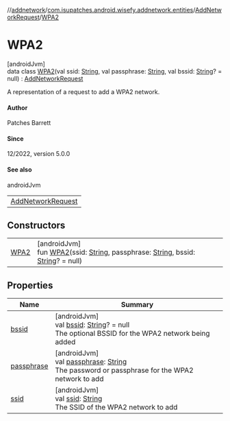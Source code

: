 //[addnetwork](../../../../index.md)/[com.isupatches.android.wisefy.addnetwork.entities](../../index.md)/[AddNetworkRequest](../index.md)/[WPA2](index.md)

# WPA2

[androidJvm]\
data class [WPA2](index.md)(val ssid: [String](https://kotlinlang.org/api/latest/jvm/stdlib/kotlin/-string/index.html), val passphrase: [String](https://kotlinlang.org/api/latest/jvm/stdlib/kotlin/-string/index.html), val bssid: [String](https://kotlinlang.org/api/latest/jvm/stdlib/kotlin/-string/index.html)? = null) : [AddNetworkRequest](../index.md)

A representation of a request to add a WPA2 network.

#### Author

Patches Barrett

#### Since

12/2022, version 5.0.0

#### See also

androidJvm

| |
|---|
| [AddNetworkRequest](../index.md) |

## Constructors

| | |
|---|---|
| [WPA2](-w-p-a2.md) | [androidJvm]<br>fun [WPA2](-w-p-a2.md)(ssid: [String](https://kotlinlang.org/api/latest/jvm/stdlib/kotlin/-string/index.html), passphrase: [String](https://kotlinlang.org/api/latest/jvm/stdlib/kotlin/-string/index.html), bssid: [String](https://kotlinlang.org/api/latest/jvm/stdlib/kotlin/-string/index.html)? = null) |

## Properties

| Name | Summary |
|---|---|
| [bssid](bssid.md) | [androidJvm]<br>val [bssid](bssid.md): [String](https://kotlinlang.org/api/latest/jvm/stdlib/kotlin/-string/index.html)? = null<br>The optional BSSID for the WPA2 network being added |
| [passphrase](passphrase.md) | [androidJvm]<br>val [passphrase](passphrase.md): [String](https://kotlinlang.org/api/latest/jvm/stdlib/kotlin/-string/index.html)<br>The password or passphrase for the WPA2 network to add |
| [ssid](ssid.md) | [androidJvm]<br>val [ssid](ssid.md): [String](https://kotlinlang.org/api/latest/jvm/stdlib/kotlin/-string/index.html)<br>The SSID of the WPA2 network to add |

